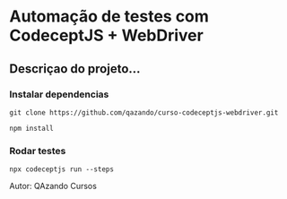 # Automação de testes com CodeceptJS + WebDriver

## Descriçao do projeto...

### Instalar dependencias 

```
git clone https://github.com/qazando/curso-codeceptjs-webdriver.git
```

```
npm install
```

### Rodar testes

```
npx codeceptjs run --steps
```


Autor: QAzando Cursos